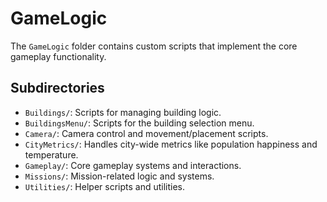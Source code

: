 # GameLogic

The `GameLogic` folder contains custom scripts that implement the core gameplay functionality.

## Subdirectories

- `Buildings/`: Scripts for managing building logic.
- `BuildingsMenu/`: Scripts for the building selection menu.
- `Camera/`: Camera control and movement/placement scripts.
- `CityMetrics/`: Handles city-wide metrics like population happiness and temperature.
- `Gameplay/`: Core gameplay systems and interactions.
- `Missions/`: Mission-related logic and systems.
- `Utilities/`: Helper scripts and utilities.

